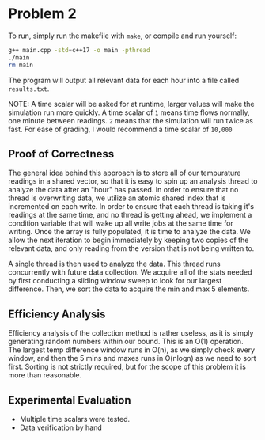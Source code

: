 # Problem 2
To run, simply run the makefile with `make`, or compile and run yourself:

```sh
g++ main.cpp -std=c++17 -o main -pthread
./main
rm main
```

The program will output all relevant data for each hour into a file called `results.txt`.

NOTE: A time scalar will be asked for at runtime, larger values will make the simulation run more quickly. A time scalar of `1` means time flows normally, one minute between readings. `2` means that the simulation will run twice as fast. For ease of grading, I would recommend a time scalar of `10,000`

## Proof of Correctness
The general idea behind this approach is to store all of our tempurature readings in a shared vector, so that it is easy to spin up an analysis thread to analyze the data after an "hour" has passed. In order to ensure that no thread is overwriting data, we utilize an atomic shared index that is incremented on each write. In order to ensure that each thread is taking it's readings at the same time, and no thread is getting ahead, we implement a condition variable that will wake up all write jobs at the same time for writing. Once the array is fully populated, it is time to analyze the data. We allow the next iteration to begin immediately by keeping two copies of the relevant data, and only reading from the version that is not being written to.

A single thread is then used to analyze the data. This thread runs concurrently with future data collection. We acquire all of the stats needed by first conducting a sliding window sweep to look for our largest difference. Then, we sort the data to acquire the min and max 5 elements.

## Efficiency Analysis
Efficiency analysis of the collection method is rather useless, as it is simply generating random numbers within our bound. This is an O(1) operation. The largest temp difference window runs in O(n), as we simply check every window, and then the 5 mins and maxes runs in O(nlogn) as we need to sort first. Sorting is not strictly required, but for the scope of this problem it is more than reasonable.

## Experimental Evaluation
- Multiple time scalars were tested.
- Data verification by hand
